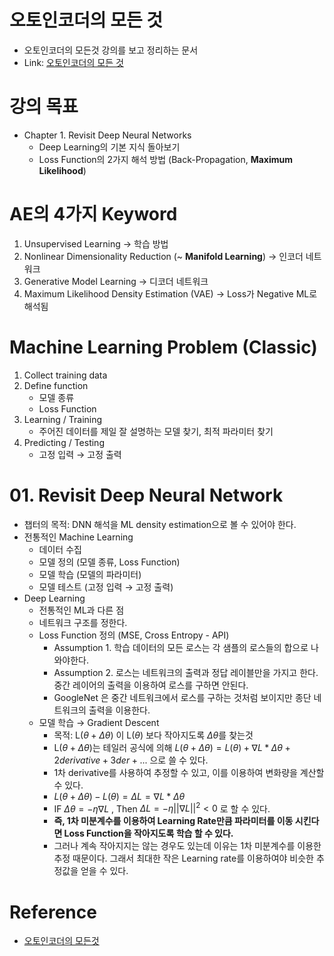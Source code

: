 # 오토인코더의 모든 것

- 오토인코더의 모든것 강의를 보고 정리하는 문서
- Link: [오토인코더의 모든 것](https://d2.naver.com/news/0956269)

# 강의 목표

- Chapter 1. Revisit Deep Neural Networks
  - Deep Learning의 기본 지식 돌아보기
  - Loss Function의 2가지 해석 방법 (Back-Propagation, **Maximum Likelihood**)


# AE의 4가지 Keyword

1. Unsupervised Learning $\rightarrow$ 학습 방법
2. Nonlinear Dimensionality Reduction (~ **Manifold Learning**) $\rightarrow$ 인코더 네트워크
3. Generative Model Learning $\rightarrow$ 디코더 네트워크
4. Maximum Likelihood Density Estimation (VAE) $\rightarrow$ Loss가 Negative ML로 해석됨

# Machine Learning Problem (Classic)

1. Collect training data
2. Define function
   - 모델 종류
   - Loss Function
3. Learning / Training
   - 주어진 데이터를 제일 잘 설명하는 모델 찾기, 최적 파라미터 찾기
4. Predicting / Testing
   - 고정 입력 $\rightarrow$ 고정 출력







# 01. Revisit Deep Neural Network

- 챕터의 목적: DNN 해석을 ML density estimation으로 볼 수 있어야 한다.
- 전통적인 Machine Learning
  - 데이터 수집
  - 모델 정의 (모델 종류, Loss Function)
  - 모델 학습 (모델의 파라미터)
  - 모델 테스트 (고정 입력 $\rightarrow$ 고정 출력)
- Deep Learning
  - 전통적인 ML과 다른 점
  - 네트워크 구조를 정한다.
  - Loss Function 정의 (MSE, Cross Entropy - API)
    - Assumption 1. 학습 데이터의 모든 로스는 각 샘플의 로스들의 합으로 나와야한다.
    - Assumption 2. 로스는 네트워크의 출력과 정답 레이블만을 가지고 한다. 중간 레이어의 출력을 이용하여 로스를 구하면 안된다.
    - GoogleNet 은 중간 네트워크에서 로스를 구하는 것처럼 보이지만 종단 네트워크의 출력을 이용한다.
  - 모델 학습 $\rightarrow$ Gradient Descent
    - 목적: L($\theta + \Delta\theta$) 이 L($\theta$) 보다 작아지도록 $\Delta\theta$를 찾는것
    - L($\theta + \Delta\theta$)는 테일러 공식에 의해 $L(\theta + \Delta\theta)=L(\theta)+\nabla L*\Delta\theta+2derivative + 3der+ ...$ 으로 쓸 수 있다.
    - 1차 derivative를 사용하여 추정할 수 있고, 이를 이용하여 변화량을 계산할 수 있다.
    - $L(\theta + \Delta\theta) - L(\theta)=\Delta L = \nabla L * \Delta\theta$
    - IF $\Delta\theta=-\eta\nabla L$ , Then $\Delta L = -\eta||\nabla L||^2 < 0$ 로 할 수 있다.
    - **즉, 1차 미분계수를 이용하여 Learning Rate만큼 파라미터를 이동 시킨다면 Loss Function을 작아지도록 학습 할 수 있다.**
    - 그러나 계속 작아지지는 않는 경우도 있는데 이유는 1차 미분계수를 이용한 추정 때문이다. 그래서 최대한 작은 Learning rate를 이용하여야 비슷한 추정값을 얻을 수 있다.

# Reference

- [오토인코더의 모든것](https://www.youtube.com/watch?v=o_peo6U7IRM&t=493s)